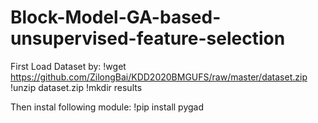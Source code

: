 # Block-Model-GA-based-unsupervised-feature-selection
First Load Dataset by:
!wget https://github.com/ZilongBai/KDD2020BMGUFS/raw/master/dataset.zip
!unzip dataset.zip
!mkdir results

Then instal following module:
!pip install pygad
